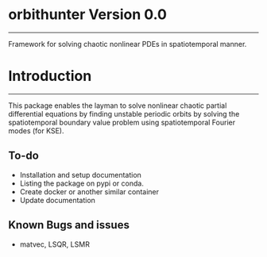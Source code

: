 # orbithunter Version 0.0
-------------------------
Framework for solving chaotic nonlinear PDEs in spatiotemporal manner.

# Introduction
--------------
This package enables the layman to solve nonlinear chaotic partial differential equations
by finding unstable periodic orbits by solving the spatiotemporal boundary value problem using
spatiotemporal Fourier modes (for KSE). 

To-do
-----
- Installation and setup documentation 
- Listing the package on pypi or conda. 
- Create docker or another similar container
- Update documentation


Known Bugs and issues
---------------------
- matvec, LSQR, LSMR


